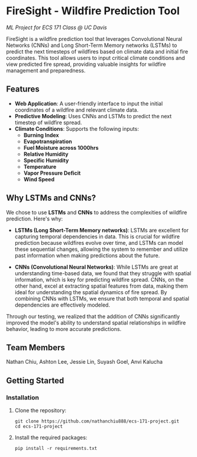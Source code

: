 # FireSight - Wildfire Prediction Tool

*ML Project for ECS 171 Class @ UC Davis*

FireSight is a wildfire prediction tool that leverages Convolutional Neural Networks (CNNs) and Long Short-Term Memory networks (LSTMs) to predict the next timesteps of wildfires based on climate data and initial fire coordinates. This tool allows users to input critical climate conditions and view predicted fire spread, providing valuable insights for wildfire management and preparedness.

## Features
- **Web Application**: A user-friendly interface to input the initial coordinates of a wildfire and relevant climate data.
- **Predictive Modeling**: Uses CNNs and LSTMs to predict the next timestep of wildfire spread.
- **Climate Conditions**: Supports the following inputs:
  - **Burning Index**
  - **Evapotranspiration**
  - **Fuel Moisture across 1000hrs**
  - **Relative Humidity**
  - **Specific Humidity**
  - **Temperature**
  - **Vapor Pressure Deficit**
  - **Wind Speed**

## Why LSTMs and CNNs?
We chose to use **LSTMs** and **CNNs** to address the complexities of wildfire prediction. Here's why:

- **LSTMs (Long Short-Term Memory networks)**: LSTMs are excellent for capturing temporal dependencies in data. This is crucial for wildfire prediction because wildfires evolve over time, and LSTMs can model these sequential changes, allowing the system to remember and utilize past information when making predictions about the future.

- **CNNs (Convolutional Neural Networks)**: While LSTMs are great at understanding time-based data, we found that they struggle with spatial information, which is key for predicting wildfire spread. CNNs, on the other hand, excel at extracting spatial features from data, making them ideal for understanding the spatial dynamics of fire spread. By combining CNNs with LSTMs, we ensure that both temporal and spatial dependencies are effectively modeled.

Through our testing, we realized that the addition of CNNs significantly improved the model's ability to understand spatial relationships in wildfire behavior, leading to more accurate predictions.

## Team Members
Nathan Chiu, Ashton Lee, Jessie Lin, Suyash Goel, Anvi Kalucha

## Getting Started

### Installation
1. Clone the repository:
   ```
   git clone https://github.com/nathanchiu888/ecs-171-project.git
   cd ecs-171-project
   ```
2. Install the required packages:
   ```
   pip install -r requirements.txt
   ```
